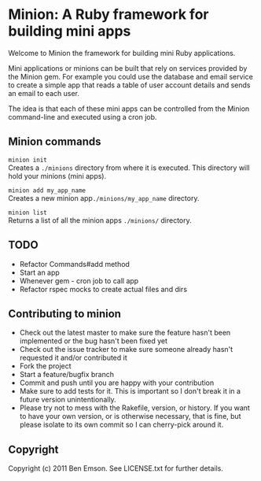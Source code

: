 # Minion: A Ruby framework for building mini apps

Welcome to Minion the framework for building mini Ruby applications.

Mini applications or minions can be built that rely on services provided by the Minion gem. For example you could use the database and email service to create a simple app that reads a table of user account details and sends an email to each user.

The idea is that each of these mini apps can be controlled from the Minion command-line and executed using a cron job.

## Minion commands

`minion init`<br/>
Creates a `./minions` directory from where it is executed. This directory will hold your minions (mini apps).


`minion add my_app_name`<br/>
Creates a new minion app`./minions/my_app_name` directory.


`minion list`<br/>
Returns a list of all the minion apps `./minions/` directory.


## TODO

* Refactor Commands#add method
* Start an app
* Whenever gem - cron job to call app
* Refactor rspec mocks to create actual files and dirs



## Contributing to minion
 
* Check out the latest master to make sure the feature hasn't been implemented or the bug hasn't been fixed yet
* Check out the issue tracker to make sure someone already hasn't requested it and/or contributed it
* Fork the project
* Start a feature/bugfix branch
* Commit and push until you are happy with your contribution
* Make sure to add tests for it. This is important so I don't break it in a future version unintentionally.
* Please try not to mess with the Rakefile, version, or history. If you want to have your own version, or is otherwise necessary, that is fine, but please isolate to its own commit so I can cherry-pick around it.


## Copyright

Copyright (c) 2011 Ben Emson. See LICENSE.txt for further details.
